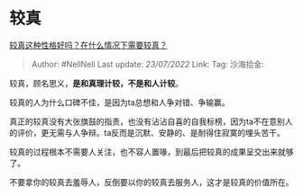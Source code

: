 # 较真
[较真这种性格好吗？在什么情况下需要较真？](https://www.zhihu.com/question/27111858/answer/2588206260)

> Author: #NellNell
> Last update: *23/07/2022*
> Link:
> Tag:
> 沙海拾金:

较真，顾名思义，**是和真理计较，不是和人计较**。

较真的人为什么口碑不佳，是因为ta总想和人争对错、争输赢。

真正的较真没有大张旗鼓的指责，也没有沾沾自喜的自我标榜，因为ta不在意别人的评价，更无需与人争辩。ta反而是沉默、安静的、是耐得住寂寞的埋头苦干。

较真的过程根本不需要人关注，也不容人置喙，到最后把较真的成果呈交出来就够了。

不要拿你的较真去羞辱人，反倒要以你的较真去服务人，这才是较真的价值所在。

